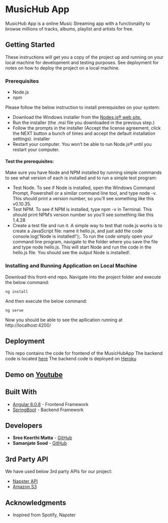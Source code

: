 # MusicHub App

MusicHub App is a online Music Streaming app with a functionality to browse millions of tracks, albums, playlist and artists for free.

## Getting Started

These instructions will get you a copy of the project up and running on your local machine for development and testing purposes. See deployment for notes on how to deploy the project on a local machine.

### Prerequisites

* Node.js
* npm

Please follow the below instruction to install prerequisites on your system:
* Download the Windows installer from the [Nodes.js® web site.](https://nodejs.org/en/)
* Run the installer (the .msi file you downloaded in the previous step.)
* Follow the prompts in the installer (Accept the license agreement, click the NEXT button a bunch of times and accept the default installation settings).
installer
* Restart your computer. You won’t be able to run Node.js® until you restart your computer. 
#### Test the prerequisites:
Make sure you have Node and NPM installed by running simple commands to see what version of each is installed and to run a simple test program:

* Test Node. To see if Node is installed, open the Windows Command Prompt, Powershell or a similar command line tool, and type node -v. This should print a version number, so you’ll see something like this v0.10.35.
* Test NPM. To see if NPM is installed, type npm -v in Terminal. This should print NPM’s version number so you’ll see something like this 1.4.28
* Create a test file and run it. A simple way to test that node.js works is to create a JavaScript file: name it hello.js, and just add the code console.log('Node is installed!');. To run the code simply open your command line program, navigate to the folder where you save the file and type node hello.js. This will start Node and run the code in the hello.js file. You should see the output Node is installed!.

### Installing and Running Application on Local Machine

Download this front-end repo. Navigate into the project folder and execute the below command:

```
ng install
```

And then execute the below command:

```
ng serve
```

Now you should be able to see the apllication running at http://localhost:4200/ 

## Deployment

This repo contains the code for frontend of the MusicHubApp
The backend code is located [here](https://github.com/sreekmatta/music-hub-app-backend) 
The backend code is deployed on [Heroku](https://music-hub-app-springboot.herokuapp.com/api/person) 

## Demo on [Youtube](https://youtu.be/JPWXj6A1Q_s)

## Built With

* [Angular 6.0.8](http://www.dropwizard.io/1.0.2/docs/) - Frontend Framework
* [SpringBoot](https://spring.io/projects/spring-boot) - Backend Framework

## Developers

* **Sree Keerthi Matta** - [GitHub](https://github.com/sreekmatta)
* **Samanjate Sood** - [GitHub](https://github.com/samanjate)

## 3rd Party API

We have used below 3rd party APIs for our project:
* [Napster API](https://developer.napster.com/api/v2.2)
* [Amazon S3](https://aws.amazon.com/s3/)

## Acknowledgments

* Inspired from Spotify, Napster

